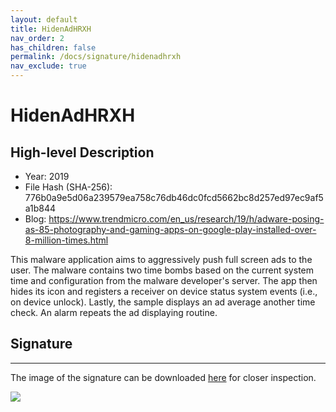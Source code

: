 ```yaml
---
layout: default
title: HidenAdHRXH
nav_order: 2
has_children: false
permalink: /docs/signature/hidenadhrxh
nav_exclude: true
---
```


# HidenAdHRXH

## High-level Description

* Year: 2019
* File Hash (SHA-256): 776b0a9e5d06a239579ea758c76db46dc0fcd5662bc8d257ed97ec9af5a1b844
* Blog: https://www.trendmicro.com/en_us/research/19/h/adware-posing-as-85-photography-and-gaming-apps-on-google-play-installed-over-8-million-times.html

This malware application aims to aggressively push full screen ads to the user. The malware contains two time bombs based on the current system time and configuration from the malware developer's server. The app then hides its icon and registers a receiver on device status system events (i.e., on device unlock). Lastly, the sample displays an ad average another time check. An alarm repeats the ad displaying routine.

## Signature
---

The image of the signature can be downloaded [here](../../img/signatures/HidenAdHRXH.png) for closer inspection.

![](../../img/signatures/HidenAdHRXH.png)